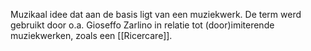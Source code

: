 Muzikaal idee dat aan de basis ligt van een muziekwerk. De term werd gebruikt door o.a. Gioseffo Zarlino in relatie tot (door)imiterende muziekwerken, zoals een [[Ricercare]].